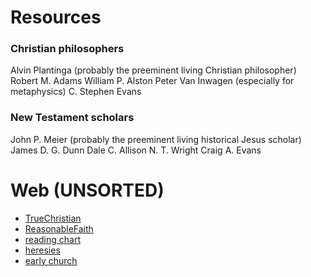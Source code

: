 # Resources

### Christian philosophers
Alvin Plantinga (probably the preeminent living Christian philosopher)
Robert M. Adams
William P. Alston
Peter Van Inwagen (especially for metaphysics)
C. Stephen Evans

### New Testament scholars
John P. Meier (probably the preeminent living historical Jesus scholar)
James D. G. Dunn
Dale C. Allison
N. T. Wright
Craig A. Evans

# Web (UNSORTED)
- [TrueChristian](https://www.reddit.com/r/TrueChristian/comments/1i0fro/christian_resources/?utm_source=reddit&utm_medium=usertext&utm_name=TrueChristian&utm_content=t5_2u489.)
- [ReasonableFaith](https://old.reddit.com/r/ReasonableFaith/)
- [reading chart](https://visualunit.files.wordpress.com/2010/12/bible_reading_chart.pdf)
- [heresies](https://visualunit.files.wordpress.com/2010/09/heresies_jesus1.pdf)
- [early church](https://visualunit.files.wordpress.com/2010/09/early_church3.pdf)